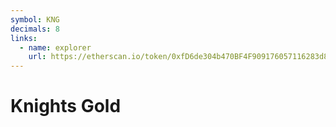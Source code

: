 ```yaml
---
symbol: KNG
decimals: 8
links:
  - name: explorer
    url: https://etherscan.io/token/0xfD6de304b470BF4F909176057116283d81Fa1351
---
```


# Knights Gold
